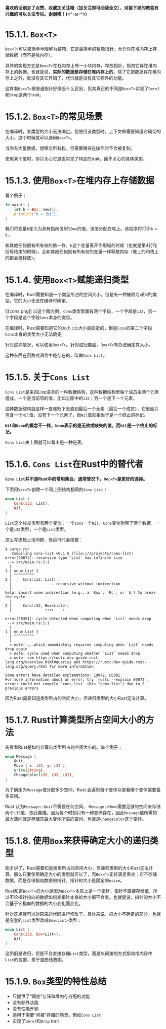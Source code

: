 **喜欢的话别忘了点赞、收藏加关注哦（加关注即可阅读全文），对接下来的教程有兴趣的可以关注专栏。谢谢喵！(=^･ω･^=)**
# 15.1.1. `Box<T>`
`box<T>`可以被简单地理解为装箱，它是最简单的智能指针，允许你在堆内存上存储数据（而不是栈内存）。

具体的实现方式是`Box<T>`在栈内存上有一小块内存，存放指针，指向它存在堆内存上的数据。也就是说，**实际的数据是存储在堆内存上的**。除了它把数据存在堆内存上之外，就没有其它开销了，代价就是没有其它额外的功能。

这样看`Box<T>`跟普通指针好像没什么区别，但其真正的不同是`Box<T>`实现了`Deref`和`Drop`这两个trait。

# 15.1.2. `Box<T>`的常见场景
在编译时，某类型的大小无法确定。但使用该类型时，上下文却需要知道它确切的大小，这个时候就可以选用`Box<T>`。

当你有大量数据，想移交所有权，但需要确保在操作时不会被复制。

使用某个值时，你只关心它是否实现了特定的trait，而不关心的具体类型。

# 15.1.3. 使用`Box<T>`在堆内存上存储数据
看个例子：
```rust
fn main() {
    let b = Box::new(5);
    println!("b = {b}");
}
```
我们将变量`b`定义为具有指向值5的`Box`的值，该值分配在堆上。该程序将打印`b = 5` 。

和其他任何拥有所有权的值一样，`b`这个变量离开作用域的时候（也就是第4行花括号结束的时候），会和其他任何拥有所有权的变量一样释放内存（堆上的和栈上的都会被释放）。

# 15.1.4. 使用`Box<T>`赋能递归类型
在编译时，Rust需要知道一个类型所占的空间大小。但是有一种被称为*递归*的类型，它的大小无法在编译时确定。

![[cons.png]]
以这个图为例，`Cons`类型里面有两个字段，一个字段是`i32`，另一个字段是这个字段`Cons`本身的类型。

在编译时，Rust需要知道它的大小,`i32`大小是固定的，但是`Cons`的第二个字段`Cons`本身的类型大小无法确定。

针对这种情况，可以使用`Box<T>`。针对递归类型，`Box<T>`有办法确定其大小。

这种东西在函数式语言中是存在的，叫做`Cons List`。

# 15.1.5. 关于`Cons List`
`Cons List`是来自Lisp语言的一种数据结构，这种数据结构里每个成员由两个元素组成，一个是当前项的值，比如上图中的`i32`；另一个是下一个元素。

这种数据结构就这样一直递归下去直到最后一个元素（最后一个成员），它里面只包含一个`Nil`值，没有下一个元素了，而`Nil`值就相当于是一个终止的标记。

**`Nil`和`None`的概念不一样，`None`表示的是无效或缺失的值，而`Nil`是一个终止的标记。**

`Cons List`由上图就可以看出是一种链表。

# 15.1.6. `Cons List`在Rust中的替代者
**`Cons List`并不是Rust中的常用集合。通常情况下，`Vec<T>`是更好的选择。**

下面用`Vec<T>`创建一个同上图结构相同的`Cons List`：
```rust
enum List {
    Cons(i32, List),
    Nil,
}
```
`List`这个枚举类型有两个变体：一个`Cons`一个`Nil`。`Cons`变体附带了两个数据，一个是`i32`类型，一个是`List`类型。

这么写逻辑上没问题，但运行时会报错：
```
$ cargo run
   Compiling cons-list v0.1.0 (file:///projects/cons-list)
error[E0072]: recursive type `List` has infinite size
 --> src/main.rs:1:1
  |
1 | enum List {
  | ^^^^^^^^^
2 |     Cons(i32, List),
  |               ---- recursive without indirection
  |
help: insert some indirection (e.g., a `Box`, `Rc`, or `&`) to break the cycle
  |
2 |     Cons(i32, Box<List>),
  |               ++++    +

error[E0391]: cycle detected when computing when `List` needs drop
 --> src/main.rs:1:1
  |
1 | enum List {
  | ^^^^^^^^^
  |
  = note: ...which immediately requires computing when `List` needs drop again
  = note: cycle used when computing whether `List` needs drop
  = note: see https://rustc-dev-guide.rust-lang.org/overview.html#queries and https://rustc-dev-guide.rust-lang.org/query.html for more information

Some errors have detailed explanations: E0072, E0391.
For more information about an error, try `rustc --explain E0072`.
error: could not compile `cons-list` (bin "cons-list") due to 2 previous errors
```
因为Rust需要知道类型所占的空间大小，但递归类型的大小Rust无法计算。
# 15.1.7. Rust计算类型所占空间大小的方法
先看看Rust是如何计算出类型所占的空间大小的。举个例子：
```rust
enum Message {
    Quit,
    Move { x: i32, y: i32 },
    Write(String),
    ChangeColor(i32, i32, i32),
}
```
为了确定为`Message`值分配多少空间，Rust 会遍历每个变体以查看哪个变体需要最多空间。 

Rust 认为`Message::Quit`不需要任何空间， `Message::Move`需要足够的空间来存储两个`i32`值，依此类推。因为每个时刻只有一种变体存在，因此`Message`值所需的最大空间就是存储其最大变体所需的空间，也就是`ChangeColor`这个变体。

# 15.1.8. 使用`Box`来获得确定大小的递归类型
刚才讲了，Rust需要知道类型所占的空间大小，但递归类型的大小Rust无法计算。那么只要使用确定大小的类型就可以了，而`Box<T>`正好满足需求：它不存储数据，而是存储指向数据的指针，指针的大小是固定的`usize`。

Rust知道`Box<T>`的大小是因为`Box<T>`本质上是一个指针，指针不直接存储值，所以不论指针指向的数据如何变指针本身的大小都不会变。也就是说，指针的大小不会基于它指向的数据的大小变化而变化。

针对这点就可以对原来的代码进行修改了。具体来说，把大小不确定的部分，也就是嵌套的`List`类型改成`Box<List>`类型：
```rust
enum List {
    Cons(i32, Box<List>),
    Nil,
}
```
这仍旧是递归，但是不会直接存储`List`类型，而是以间接的方式指向堆内存中`List`的位置，属于是曲线救国。

# 15.1.9. `Box`类型的特性总结
- 只提供了“间接”存储和堆内存分配的功能
- 没有额外功能
- 没有性能开销
- 适用于需要“间接”存储的场景，例如`Cons List`
- 实现了`Deref`和`Drop` trait
